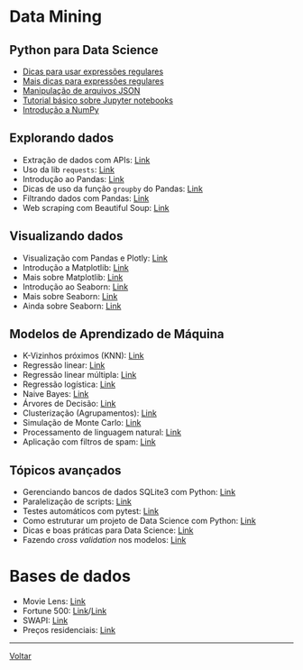 # Data Mining

## Python para Data Science

* [Dicas para usar expressões regulares](https://towardsdatascience.com/7-useful-tricks-for-python-regex-you-should-know-ec20381e22f2)
* [Mais dicas para expressões regulares](https://betterprogramming.pub/your-guide-to-regular-expressions-in-python-terminal-b54d25cbe185)
* [Manipulação de arquivos JSON](https://medium.com/@durgaswaroop/json-parsing-with-python-15a41c6fe03a)
* [Tutorial básico sobre Jupyter notebooks](https://towardsdatascience.com/jupyter-notebook-for-beginners-a-tutorial-f55b57c23ada)
* [Introdução a NumPy](https://medium.com/@yp7121/a-visual-intro-to-numpy-2903458d25ea)

## Explorando dados

* Extração de dados com APIs: [Link](https://towardsdatascience.com/scraping-news-and-articles-from-public-apis-with-python-be84521d85b9)
* Uso da lib `requests`: [Link](https://medium.com/edureka/python-requests-tutorial-30edabfa6a1c)
* Introdução ao Pandas: [Link](https://towardsdatascience.com/python-pandas-data-frame-basics-b5cfbcd8c039)
* Dicas de uso da função `groupby` do Pandas: [Link](https://towardsdatascience.com/4-tips-to-make-the-most-of-pandas-groupby-function-8f0ebeece2e6)
* Filtrando dados com Pandas: [Link](https://medium.com/swlh/filtering-data-with-pandas-f740609809ca)
* Web scraping com Beautiful Soup: [Link](https://medium.com/technofunnel/web-scraping-with-python-using-beautifulsoup-76b710e3e92f)

## Visualizando dados

* Visualização com Pandas e Plotly: [Link](https://pub.towardsai.net/data-visualisation-using-pandas-and-plotly-970df88fba6f)
* Introdução a Matplotlib: [Link](https://medium.com/analytics-vidhya/matplotlib-4aa9ee8804fb)
* Mais sobre Matplotlib: [Link](https://heartbeat.fritz.ai/introduction-to-matplotlib-data-visualization-in-python-d9143287ae39)
* Introdução ao Seaborn: [Link](https://medium.com/edureka/python-seaborn-tutorial-646fdddff322)
* Mais sobre Seaborn: [Link](https://medium.com/@neuralnets/data-visualization-with-python-and-seaborn-part-1-29c9478a8700)
* Ainda sobre Seaborn: [Link](https://medium.com/@mukul.mschauhan/data-visualisation-using-seaborn-464b7c0e5122)

## Modelos de Aprendizado de Máquina

* K-Vizinhos próximos (KNN): [Link](https://towardsdatascience.com/knn-using-scikit-learn-c6bed765be75)
* Regressão linear: [Link](https://medium.com/analytics-vidhya/linear-regression-in-python-with-scikit-learn-e1bb8a059cd2)
* Regressão linear múltipla: [Link](https://medium.com/nothingaholic/multiple-linear-regression-with-python-22e2087cd628)
* Regressão logística: [Link](https://medium.com/edureka/scikit-learn-machine-learning-7a2d92e4dd07)
* Naive Bayes: [Link](https://www.hackerearth.com/blog/developers/introduction-naive-bayes-algorithm-codes-python-r/)
* Árvores de Decisão: [Link](https://medium.com/pursuitnotes/decision-tree-classification-in-9-steps-with-python-600c85ef56de)
* Clusterização (Agrupamentos): [Link](https://medium.com/pursuitnotes/decision-tree-classification-in-9-steps-with-python-600c85ef56de)
* Simulação de Monte Carlo: [Link](https://pub.towardsai.net/monte-carlo-simulation-an-in-depth-tutorial-with-python-bcf6eb7856c8)
* Processamento de linguagem natural: [Link](https://towardsdatascience.com/machine-learning-nlp-text-classification-using-scikit-learn-python-and-nltk-c52b92a7c73a)
* Aplicação com filtros de spam: [Link](https://towardsdatascience.com/email-spam-detection-1-2-b0e06a5c0472)

## Tópicos avançados

* Gerenciando bancos de dados SQLite3 com Python: [Link](http://pythonclub.com.br/gerenciando-banco-dados-sqlite3-python-parte1.html)
* Paralelização de scripts: [Link](https://medium.com/@mjschillawski/quick-and-easy-parallelization-in-python-32cb9027e490)
* Testes automáticos com pytest: [Link](https://towardsdatascience.com/pytest-for-data-scientists-2990319e55e6)
* Como estruturar um projeto de Data Science com Python: [Link](https://medium.com/swlh/how-to-structure-a-python-based-data-science-project-a-short-tutorial-for-beginners-7e00bff14f56)
* Dicas e boas práticas para Data Science: [Link](https://medium.com/swlh/software-engineering-tips-and-best-practices-for-data-science-5d85dbcf87fd)
* Fazendo _cross validation_ nos modelos: [Link](https://medium.com/@edubrazrabello/cross-validation-avaliando-seu-modelo-de-machine-learning-1fb70df15b78)

# Bases de dados

* Movie Lens: [Link](http://files.grouplens.org/datasets/movielens/)
* Fortune 500: [Link](https://fortune.com/fortune500/2020/search/)/[Link](https://github.com/cmusam/fortune500/tree/master/csv)
* SWAPI: [Link](https://swapi.dev/)
* Preços residenciais: [Link](https://github.com/kindersham/100DaysDS/tree/master/Housing%20Prices%20-%20Linear%20Regression)

---

[Voltar](https://cassiusf.github.io/)
